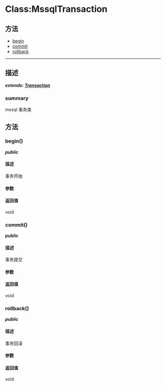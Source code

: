 # Class:MssqlTransaction   
## 方法
+ [begin](#METHOD_begin)
+ [commit](#METHOD_commit)
+ [rollback](#METHOD_rollback)
---   
## 描述
   
***extends: [Transaction](#/webroute/api/Transaction)***   
### summary   
mssql 事务类  
   
## 方法   
### <a id="METHOD_begin">begin()</a>   
***public***   
#### 描述   
事务开始   
#### 参数   
#### 返回值   
void   
### <a id="METHOD_commit">commit()</a>   
***public***   
#### 描述   
事务提交   
#### 参数   
#### 返回值   
void   
### <a id="METHOD_rollback">rollback()</a>   
***public***   
#### 描述   
事务回滚   
#### 参数   
#### 返回值   
void   
